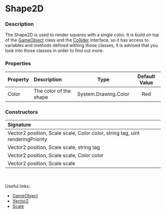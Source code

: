 # Shape2D

### Description
The Shape2D is used to render squares with a single color. It is build on top of the [GameObject](GameObject.md) class and the [Collider](Collider.md) interface, so it has access to variables and methods defined withing those classes, it is advised that you look into those classes in order to find out more.

### Properties
| Property      | Description | Type | Default Value |
| :---  |    :----   | :---: | :---: |
| Color | The color of the shape | System.Drawing.Color | Red |

### Constructors

| Signature      | 
| :---  |
| Vector2 position, Scale scale, Color color, string tag, uint renderingPriority |
| Vector2 position, Scale scale, string tag |
| Vector2 position, Scale scale, Color color |
|Vector2 position, Scale scale |

<br></br>
Useful links:

* [GameObject](GameObject.md)
* [Vector2](../Builtin_Datatypes/vector2.md)
* [Scale](../Builtin_Datatypes/scale.md)